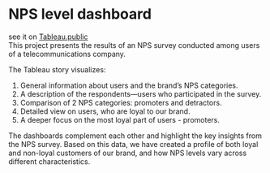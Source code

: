 # NPS level dashboard
see it on [Tableau.public](https://public.tableau.com/app/profile/polina.ostroukhova/viz/NPS_made_up_project_eng/Story)   
This project presents the results of an NPS survey conducted among users of a telecommunications company.

The Tableau story visualizes:

1. General information about users and the brand’s NPS categories.
2. A description of the respondents—users who participated in the survey.
3. Comparison of 2 NPS categories: promoters and detractors.
4. Detailed view on users, who are loyal to our brand.
5. A deeper focus on the most loyal part of users - promoters.

The dashboards complement each other and highlight the key insights from the NPS survey. Based on this data, we have created a profile of both loyal and non-loyal customers of our brand, and how NPS levels vary across different characteristics.
